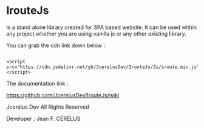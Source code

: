 # IrouteJs
Is a stand alone library created for SPA based website.
It can be used within any project,whether you are using vanilla js or any other existing library.


You can grab the cdn link down below :
<pre><code>
&lt;script src="https://cdn.jsdelivr.net/gh/JcerelusDev/IrouteJs/Js/iroute.min.js"&gt;&lt;/script&gt;
</code></pre>
The documentation link :

https://github.com/JcerelusDev/IrouteJs/wiki



Jcerelus Dev All Rights Reserved 

Developer : Jean F. CÉRÉLUS

